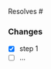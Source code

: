 Resolves #

### Changes

- [x] step 1
- [ ] ...

<!--
  If you are solving a budget issue, please add your wallet address here.
  We will use it to send you the bounty once the PR is merged.

  Polygon Address: `0x0000000000000000000000000000000000000000`
-->

<!--
NOTES for testing your changes:

```
# Clippy all packages
cargo cc

# Run all tests
cargo tt

# Build all examples
cargo be

# Run tests for examples
cargo te
```
-->
